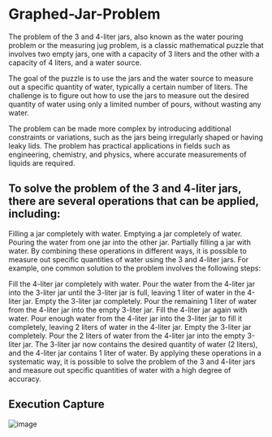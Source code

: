 # Graphed-Jar-Problem
The problem of the 3 and 4-liter jars, also known as the water pouring problem or the measuring jug problem, is a classic mathematical puzzle that involves two empty jars, one with a capacity of 3 liters and the other with a capacity of 4 liters, and a water source.

The goal of the puzzle is to use the jars and the water source to measure out a specific quantity of water, typically a certain number of liters. The challenge is to figure out how to use the jars to measure out the desired quantity of water using only a limited number of pours, without wasting any water.

The problem can be made more complex by introducing additional constraints or variations, such as the jars being irregularly shaped or having leaky lids. The problem has practical applications in fields such as engineering, chemistry, and physics, where accurate measurements of liquids are required.

## To solve the problem of the 3 and 4-liter jars, there are several operations that can be applied, including:

Filling a jar completely with water.
Emptying a jar completely of water.
Pouring the water from one jar into the other jar.
Partially filling a jar with water.
By combining these operations in different ways, it is possible to measure out specific quantities of water using the 3 and 4-liter jars. For example, one common solution to the problem involves the following steps:

Fill the 4-liter jar completely with water.
Pour the water from the 4-liter jar into the 3-liter jar until the 3-liter jar is full, leaving 1 liter of water in the 4-liter jar.
Empty the 3-liter jar completely.
Pour the remaining 1 liter of water from the 4-liter jar into the empty 3-liter jar.
Fill the 4-liter jar again with water.
Pour enough water from the 4-liter jar into the 3-liter jar to fill it completely, leaving 2 liters of water in the 4-liter jar.
Empty the 3-liter jar completely.
Pour the 2 liters of water from the 4-liter jar into the empty 3-liter jar.
The 3-liter jar now contains the desired quantity of water (2 liters), and the 4-liter jar contains 1 liter of water.
By applying these operations in a systematic way, it is possible to solve the problem of the 3 and 4-liter jars and measure out specific quantities of water with a high degree of accuracy.

## Execution Capture
![image](https://user-images.githubusercontent.com/120596087/223890210-ec200032-b8cd-4c35-a325-863c49ff5e31.png)
